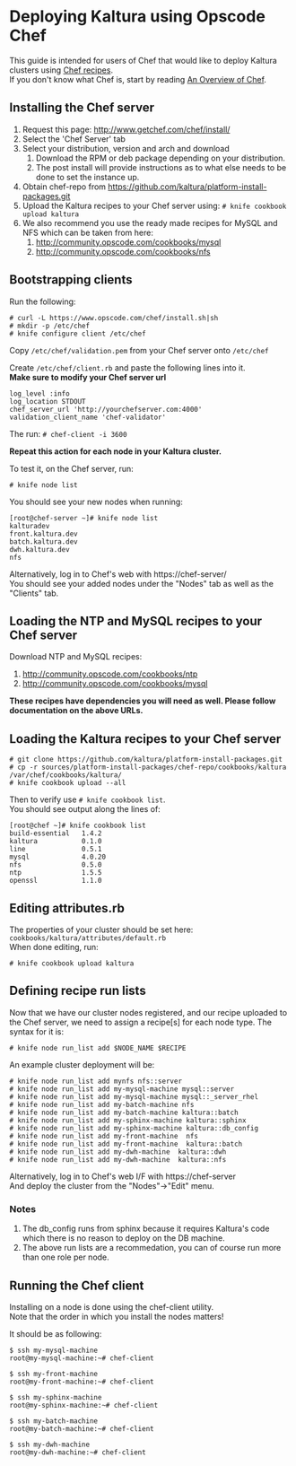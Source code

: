 # Deploying Kaltura using Opscode Chef

This guide is intended for users of Chef that would like to deploy Kaltura clusters using [Chef recipes](http://docs.opscode.com/essentials_cookbook_recipes.html).   
If you don't know what Chef is, start by reading [An Overview of Chef](http://docs.opscode.com/chef_overview.html).

## Installing the Chef server

1. Request this page: http://www.getchef.com/chef/install/
1. Select the 'Chef Server' tab
1. Select your distribution, version and arch and download
    1. Download the RPM or deb package depending on your distribution.   
    1. The post install will provide instructions as to what else needs to be done to set the instance up.   
1. Obtain chef-repo from https://github.com/kaltura/platform-install-packages.git  
1. Upload the Kaltura recipes to your Chef server using: `# knife cookbook upload kaltura`
1. We also recommend you use the ready made recipes for MySQL and NFS which can be taken from here:
    1. http://community.opscode.com/cookbooks/mysql
    1. http://community.opscode.com/cookbooks/nfs

## Bootstrapping clients
Run the following:
```
# curl -L https://www.opscode.com/chef/install.sh|sh
# mkdir -p /etc/chef
# knife configure client /etc/chef
```

Copy `/etc/chef/validation.pem` from your Chef server onto `/etc/chef`     

Create `/etc/chef/client.rb` and paste the following lines into it.   
**Make sure to modify your Chef server url**
```
log_level :info
log_location STDOUT
chef_server_url 'http://yourchefserver.com:4000'
validation_client_name 'chef-validator'
```
The run: `# chef-client -i 3600`   

**Repeat this action for each node in your Kaltura cluster.**

To test it, on the Chef server, run: 
```
# knife node list
```
You should see your new nodes when running:
```
[root@chef-server ~]# knife node list
kalturadev
front.kaltura.dev
batch.kaltura.dev
dwh.kaltura.dev
nfs
```

Alternatively, log in to Chef's web with https://chef-server/   
You should see your added nodes under the "Nodes" tab as well as the "Clients" tab.

## Loading the NTP and MySQL recipes to your Chef server
Download NTP and MySQL recipes:

1. http://community.opscode.com/cookbooks/ntp
1. http://community.opscode.com/cookbooks/mysql

**These recipes have dependencies you will need as well. Please follow documentation on the above URLs.**

## Loading the Kaltura recipes to your Chef server
```
# git clone https://github.com/kaltura/platform-install-packages.git
# cp -r sources/platform-install-packages/chef-repo/cookbooks/kaltura  /var/chef/cookbooks/kaltura/
# knife cookbook upload --all
```
Then to verify use `# knife cookbook list`.    
You should see output along the lines of:
```
[root@chef ~]# knife cookbook list
build-essential   1.4.2
kaltura           0.1.0
line              0.5.1
mysql             4.0.20
nfs               0.5.0
ntp               1.5.5
openssl           1.1.0
```

## Editing attributes.rb
The properties of your cluster should be set here: `cookbooks/kaltura/attributes/default.rb`   
When done editing, run:
```
# knife cookbook upload kaltura
```

## Defining recipe run lists
Now that we have our cluster nodes registered, and our recipe uploaded to the Chef server, we need to assign a recipe[s] for each node type.
The syntax for it is:
```
# knife node run_list add $NODE_NAME $RECIPE
```
An example cluster deployment will be:
```
# knife node run_list add mynfs nfs::server
# knife node run_list add my-mysql-machine mysql::server 
# knife node run_list add my-mysql-machine mysql::_server_rhel 
# knife node run_list add my-batch-machine nfs 
# knife node run_list add my-batch-machine kaltura::batch 
# knife node run_list add my-sphinx-machine kaltura::sphinx
# knife node run_list add my-sphinx-machine kaltura::db_config
# knife node run_list add my-front-machine  nfs 
# knife node run_list add my-front-machine  kaltura::batch 
# knife node run_list add my-dwh-machine  kaltura::dwh 
# knife node run_list add my-dwh-machine  kaltura::nfs
```

Alternatively, log in to Chef's web I/F with https://chef-server    
And deploy the cluster from the "Nodes"->"Edit" menu.

### Notes 

1. The db_config runs from sphinx because it requires Kaltura's code which there is no reason to deploy on the DB machine.
1. The above run lists are a recommedation, you can of course run more than one role per node.


## Running the Chef client
Installing on a node is done using the chef-client utility.  
Note that the order in which you install the nodes matters!   

It should be as following:
```
$ ssh my-mysql-machine
root@my-mysql-machine:~# chef-client

$ ssh my-front-machine
root@my-front-machine:~# chef-client

$ ssh my-sphinx-machine
root@my-sphinx-machine:~# chef-client

$ ssh my-batch-machine
root@my-batch-machine:~# chef-client

$ ssh my-dwh-machine
root@my-dwh-machine:~# chef-client
```
